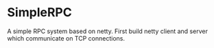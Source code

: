 # SimpleRPC
A simple RPC  system based on netty.
First build netty client and server which communicate on TCP connections.
